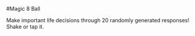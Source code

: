 #Magic 8 Ball

Make important life decisions through 20 randomly generated responses!
Shake or tap it.
